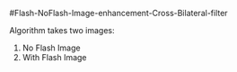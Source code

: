 #Flash-NoFlash-Image-enhancement-Cross-Bilateral-filter

Algorithm takes two images:
  1. No Flash Image
  2. With Flash Image

